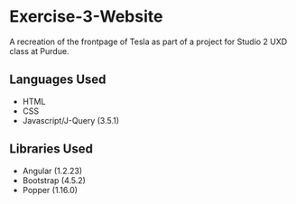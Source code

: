 # Exercise-3-Website
A recreation of the frontpage of Tesla as part of a project for Studio 2 UXD class at Purdue.

## Languages Used
* HTML
* CSS
* Javascript/J-Query (3.5.1)

## Libraries Used
* Angular (1.2.23)
* Bootstrap (4.5.2)
* Popper (1.16.0)
